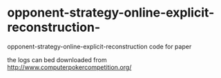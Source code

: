 # opponent-strategy-online-explicit-reconstruction-
opponent-strategy-online-explicit-reconstruction  code for paper


the logs can bed downloaded from http://www.computerpokercompetition.org/
